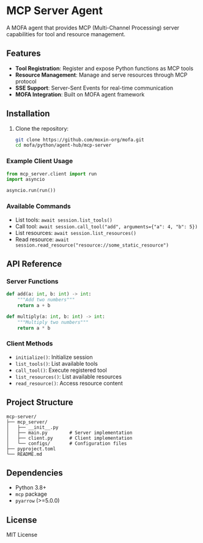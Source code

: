 
# MCP Server Agent

A MOFA agent that provides MCP (Multi-Channel Processing) server capabilities for tool and resource management.

## Features

- **Tool Registration**: Register and expose Python functions as MCP tools
- **Resource Management**: Manage and serve resources through MCP protocol
- **SSE Support**: Server-Sent Events for real-time communication
- **MOFA Integration**: Built on MOFA agent framework

## Installation

1. Clone the repository:
   ```bash
   git clone https://github.com/moxin-org/mofa.git
   cd mofa/python/agent-hub/mcp-server
   ```


### Example Client Usage
```python
from mcp_server.client import run
import asyncio

asyncio.run(run())
```

### Available Commands
- List tools: `await session.list_tools()`
- Call tool: `await session.call_tool("add", arguments={"a": 4, "b": 5})`
- List resources: `await session.list_resources()`
- Read resource: `await session.read_resource("resource://some_static_resource")`

## API Reference

### Server Functions
```python
def add(a: int, b: int) -> int:
    """Add two numbers"""
    return a + b

def multiply(a: int, b: int) -> int:
    """Multiply two numbers"""
    return a * b
```

### Client Methods
- `initialize()`: Initialize session
- `list_tools()`: List available tools
- `call_tool()`: Execute registered tool
- `list_resources()`: List available resources
- `read_resource()`: Access resource content

## Project Structure
```
mcp-server/
├── mcp_server/
│   ├── __init__.py
│   ├── main.py        # Server implementation
│   ├── client.py      # Client implementation
│   └── configs/       # Configuration files
├── pyproject.toml
└── README.md
```

## Dependencies
- Python 3.8+
- `mcp` package
- `pyarrow` (>=5.0.0)

## License
MIT License
